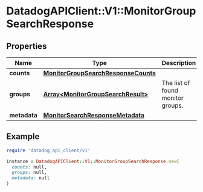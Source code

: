 # DatadogAPIClient::V1::MonitorGroupSearchResponse

## Properties

| Name         | Type                                                                        | Description                       | Notes                |
| ------------ | --------------------------------------------------------------------------- | --------------------------------- | -------------------- |
| **counts**   | [**MonitorGroupSearchResponseCounts**](MonitorGroupSearchResponseCounts.md) |                                   | [optional]           |
| **groups**   | [**Array&lt;MonitorGroupSearchResult&gt;**](MonitorGroupSearchResult.md)    | The list of found monitor groups. | [optional][readonly] |
| **metadata** | [**MonitorSearchResponseMetadata**](MonitorSearchResponseMetadata.md)       |                                   | [optional]           |

## Example

```ruby
require 'datadog_api_client/v1'

instance = DatadogAPIClient::V1::MonitorGroupSearchResponse.new(
  counts: null,
  groups: null,
  metadata: null
)
```
